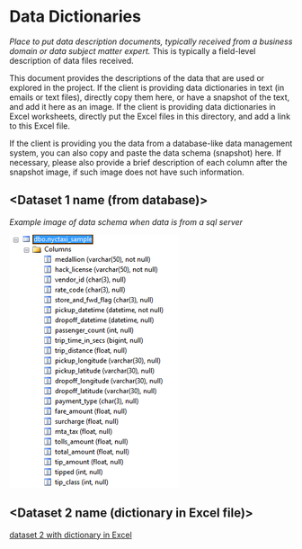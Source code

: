 # Data Dictionaries
_Place to put data description documents, typically received from a business domain or data subject matter expert._
This is typically a field-level description of data files received.

This document provides the descriptions of the data that are used or explored in the project. If the client is providing data dictionaries in text (in emails or text files), directly copy them here, or have a snapshot of the text, and add it here as an image. If the client is providing data dictionaries in Excel worksheets, directly put the Excel files in this directory, and add a link to this Excel file.

If the client is providing you the data from a database-like data management system, you can also copy and paste the data schema (snapshot) here. If necessary, please also provide a brief description of each column after the snapshot image, if such image does not have such information. 

## <Dataset 1 name (from database)\>

_Example image of data schema when data is from a sql server_

![](data-dictionary-from-sql-table.PNG)

## <Dataset 2 name (dictionary in Excel file)\>

[dataset 2 with dictionary in Excel](./Raw-Data-Dictionary.csv)

